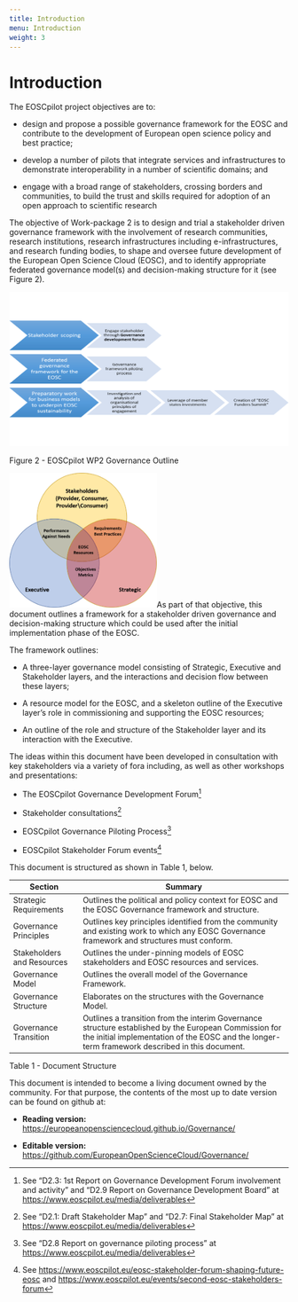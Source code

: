 ```yaml
---
title: Introduction
menu: Introduction
weight: 3
---
```


Introduction
============

The EOSCpilot project objectives are to:

-   design and propose a possible governance framework for the EOSC and
    contribute to the development of European open science policy and
    best practice;

-   develop a number of pilots that integrate services and
    infrastructures to demonstrate interoperability in a number of
    scientific domains; and

-   engage with a broad range of stakeholders, crossing borders and
    communities, to build the trust and skills required for adoption of
    an open approach to scientific research

The objective of Work-package 2 is to design and trial a stakeholder
driven governance framework with the involvement of research
communities, research institutions, research infrastructures including
e-infrastructures, and research funding bodies, to shape and oversee
future development of the European Open Science Cloud (EOSC), and to
identify appropriate federated governance model(s) and decision-making
structure for it (see Figure 2).

<img src="Introduction/media/image1.png" style="width:6.29921in;height:2.90157in" />

Figure 2 - EOSCpilot WP2 Governance Outline

<img src="Introduction/media/image2.png" style="width:2.77153in;height:2.53403in" />As
part of that objective, this document outlines a framework for a
stakeholder driven governance and decision-making structure which could
be used after the initial implementation phase of the EOSC.

The framework outlines:

-   A three-layer governance model consisting of Strategic, Executive
    and Stakeholder layers, and the interactions and decision flow
    between these layers;

-   A resource model for the EOSC, and a skeleton outline of the
    Executive layer’s role in commissioning and supporting the EOSC
    resources;

-   An outline of the role and structure of the Stakeholder layer and
    its interaction with the Executive.

The ideas within this document have been developed in consultation with
key stakeholders via a variety of fora including, as well as other
workshops and presentations:

-   The EOSCpilot Governance Development Forum[^1]

-   Stakeholder consultations[^2]

-   EOSCpilot Governance Piloting Process[^3]

-   EOSCpilot Stakeholder Forum events[^4]

This document is structured as shown in Table 1, below.

| Section                    | Summary                                                                                                                                                                                                 |
|----------------------------|---------------------------------------------------------------------------------------------------------------------------------------------------------------------------------------------------------|
| Strategic Requirements     | Outlines the political and policy context for EOSC and the EOSC Governance framework and structure.                                                                                                     |
| Governance Principles      | Outlines key principles identified from the community and existing work to which any EOSC Governance framework and structures must conform.                                                             |
| Stakeholders and Resources | Outlines the under-pinning models of EOSC stakeholders and EOSC resources and services.                                                                                                                 |
| Governance Model           | Outlines the overall model of the Governance Framework.                                                                                                                                                 |
| Governance Structure       | Elaborates on the structures with the Governance Model.                                                                                                                                                 |
| Governance Transition      | Outlines a transition from the interim Governance structure established by the European Commission for the initial implementation of the EOSC and the longer-term framework described in this document. |

Table 1 - Document Structure

This document is intended to become a living document owned by the
community. For that purpose, the contents of the most up to date version
can be found on github at:

-   **Reading version:**
    <https://europeanopensciencecloud.github.io/Governance/>

-   **Editable version:**
    <https://github.com/EuropeanOpenScienceCloud/Governance/>

[^1]: See “D2.3: 1st Report on Governance Development Forum involvement
    and activity” and “D2.9 Report on Governance Development Board” at
    <https://www.eoscpilot.eu/media/deliverables>

[^2]: See “D2.1: Draft Stakeholder Map” and “D2.7: Final Stakeholder
    Map” at <https://www.eoscpilot.eu/media/deliverables>

[^3]: See “D2.8 Report on governance piloting process” at
    <https://www.eoscpilot.eu/media/deliverables>

[^4]: See
    <https://www.eoscpilot.eu/eosc-stakeholder-forum-shaping-future-eosc>
    and <https://www.eoscpilot.eu/events/second-eosc-stakeholders-forum>


